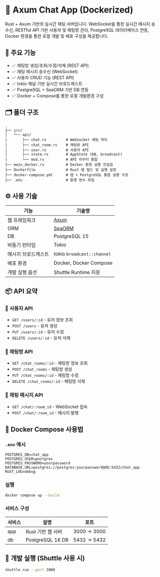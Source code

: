 # 🧩 Axum Chat App (Dockerized)

Rust + Axum 기반의 실시간 채팅 서버입니다. WebSocket을 통한 실시간 메시지 송수신, RESTful API 기반 사용자 및 채팅방 관리, PostgreSQL 데이터베이스 연동, Docker 환경을 통한 로컬 개발 및 배포 구성을 제공합니다.

## 🚀 주요 기능

- ✅ 채팅방 생성/조회/수정/삭제 (REST API)
- ✅ 채팅 메시지 송수신 (WebSocket)
- ✅ 사용자 CRUD 기능 (REST API)
- ✅ tokio 채널 기반 실시간 브로드캐스트
- ✅ PostgreSQL + SeaORM 기반 DB 연동
- ✅ Docker + Compose를 통한 로컬 개발환경 구성

## 🗂 폴더 구조

```
.
├── src/
│   └── api/
│       ├── chat.rs         # WebSocket 채팅 처리
│       ├── chat_room.rs    # 채팅방 API
│       ├── user.rs         # 사용자 API
│       ├── state.rs        # AppState (DB, broadcast)
│       └── mod.rs          # API 라우터 통합
├── main_docker.rs          # Docker 환경 실행 진입점
├── Dockerfile              # Rust 앱 빌드 및 실행 설정
├── docker-compose.yml      # 앱 + PostgreSQL 통합 실행 구성
├── .env                    # 환경 변수 파일
```

## ⚙️ 사용 기술

| 기능             | 기술명                                      |
|------------------|----------------------------------------------|
| 웹 프레임워크     | [Axum](https://github.com/tokio-rs/axum)     |
| ORM              | [SeaORM](https://www.sea-ql.org/SeaORM/)     |
| DB               | PostgreSQL 15                               |
| 비동기 런타임     | Tokio                                        |
| 메시지 브로드캐스트 | tokio `broadcast::channel`                  |
| 배포 환경         | Docker, Docker Compose                       |
| 개발 실행 옵션     | Shuttle Runtime 지원                         |

## 📦 API 요약

### 🧑 사용자 API

- `GET /users/:id` - 유저 정보 조회
- `POST /users` - 유저 생성
- `PUT /users/:id` - 유저 수정
- `DELETE /users/:id` - 유저 삭제

### 💬 채팅방 API

- `GET /chat_rooms/:id` - 채팅방 정보 조회
- `POST /chat_rooms` - 채팅방 생성
- `PUT /chat_rooms/:id` - 채팅방 수정
- `DELETE /chat_rooms/:id` - 채팅방 삭제

### 🔌 채팅 메시지 API

- `GET /chat/:room_id` - WebSocket 접속
- `POST /chat/:room_id` - 메시지 발행

## 🐳 Docker Compose 사용법

### `.env` 예시

```env
POSTGRES_DB=chat_app
POSTGRES_USER=postgres
POSTGRES_PASSWORD=yourpassword
DATABASE_URL=postgres://postgres:yourpassword@db:5432/chat_app
RUST_LOG=debug
```

### 실행

```bash
docker compose up --build
```

### 서비스 구성

| 서비스 | 설명                  | 포트         |
|--------|-----------------------|--------------|
| app    | Rust 기반 웹 서버      | 3000 → 3000  |
| db     | PostgreSQL 16 DB       | 5432 → 5432  |

## 🧪 개발 실행 (Shuttle 사용 시)

```bash
shuttle run --port 3000
```
